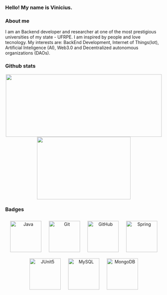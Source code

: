 ### Hello! My name is Vinicius.

### About me 

I am an Backend developer and researcher at one of the most prestigious universities of my state - UFRPE. I am inspired by people and love tecnology. My interests are: BackEnd Development, Internet of Things(Iot), Artificial Inteligence (AI), Web3.0 and Decentralized autonomous organizations (DAOs).

### Github stats
<p align="center">
  <img src="https://streak-stats.demolab.com/?user=Vinicius-O-Ferraz&theme=light" width="500" height="200" />
  <img src="https://github-readme-stats.vercel.app/api/top-langs/?username=Vinicius-O-Ferraz&theme=light" width="300" height="200" />
</p>

### Badges
<p align="center">
  <img src="https://img.shields.io/badge/java-%23ED8B00.svg?style=for-the-badge&logo=openjdk&logoColor=white" width="100" height="auto" alt="Java" style="margin: 10px;" />
  <img src="https://img.shields.io/badge/git-%23F05033.svg?style=for-the-badge&logo=git&logoColor=white" width="100" height="auto" alt="Git" style="margin: 10px;" />
  <img src="https://img.shields.io/badge/github-%23121011.svg?style=for-the-badge&logo=github&logoColor=white" width="100" height="auto" alt="GitHub" style="margin: 10px;" />
  <img src="https://img.shields.io/badge/spring-%236DB33F.svg?style=for-the-badge&logo=spring&logoColor=white" width="100" height="auto" alt="Spring" style="margin: 10px;" />
  <img src="https://img.shields.io/badge/JUnit5-f5f5f5?style=for-the-badge&logo=junit5&logoColor=dc524a" width="100" height="auto" alt="JUnit5" style="margin: 10px;" />
  <img src="https://img.shields.io/badge/mysql-4479A1.svg?style=for-the-badge&logo=mysql&logoColor=white" width="100" height="auto" alt="MySQL" style="margin: 10px;" />
  <img src="https://img.shields.io/badge/MongoDB-%234ea94b.svg?style=for-the-badge&logo=mongodb&logoColor=white" width="100" height="auto" alt="MongoDB" style="margin: 10px;" />
</p>

